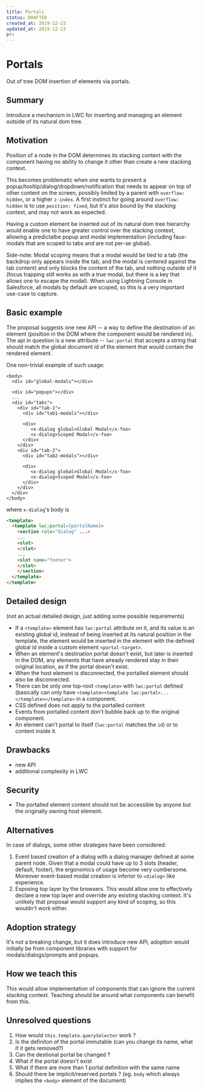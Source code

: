```yaml
---
title: Portals
status: DRAFTED
created_at: 2019-12-23
updated_at: 2019-12-23
pr:
---
```


# Portals
Out of tree DOM insertion of elements via portals.

## Summary
Introduce a mechanism in LWC for inserting and managing an element outside of its natural dom tree.

## Motivation

Position of a node in the DOM determines its stacking context with the component having no 
ability to change it other than create a new stacking context. 

This becomes problematic when one wants to present a popup/tooltip/dialog/dropdown/notification that needs to appear on top of other content on the screen, possibly limited by a parent with `overflow: hidden`, or a higher `z-index`. A first instinct for going around `overflow: hidden` is to use `position: fixed`, but it's also bound by the stacking context, and may not work as expected.

Having a custom element be inserted out of its natural dom tree hierarchy would enable one to have greater control over the stacking context, allowing a predictalbe popup and modal implementation (including faux-modals that are scoped to tabs and are not per-se global).

Side-note: Modal scoping means that a modal would be tied to a tab (the backdrop only appears inside the tab, and the modal is centered against the tab content) and only blocks the content of the tab, and nothing outside of it (focus trapping still works as with a true modal, but there is a key that allows one to escape the modal). When using Lightning Console in Salesforce, all modals by default are scoped, so this is a very important use-case to capture.

## Basic example

The proposal suggests one new API -- a way to define the destination of an element (position in the DOM where the component would be rendered in). The api in question is a new attribute -- `lwc:portal` that accepts a string that should match the global document id of the element that would contain the rendered element.

One non-trivial example of such usage:

```xhtml
<body>
  <div id="global-modals"></div>

  <div id="popups"></div>
  ...
  <div id="tabs">
    <div id="tab-1">
      <div id="tab1-modals"></div>

      <div>
         <x-dialog global>Global Modal</x-foo>
         <x-dialog>Scoped Modal</x-foo>
      </div>  
    </div>  
    <div id="tab-2">
      <div id="tab2-modals"></div>

      <div>
         <x-dialog global>Global Modal</x-foo>
         <x-dialog>Scoped Modal</x-foo>
      </div>  
    </div>  
  </div>
</body>
```
where `x-dialog`'s body is
```html
<template>
  <template lwc:portal={portalName}>
    <section role="dialog" ...>
    ...
    <slot>
    </slot>
    ...
    <slot name="footer">
    </slot>
    </section>
  </template>
</template>
```

## Detailed design

(not an actual detailed design, just adding some possible requirements)

- If a `<template>` element has `lwc:portal` attribute on it, and its value is an existing global id, instead of being inserted at its natural position in the template, the element would be inserted in the element with the defined global id inside a custom element `<portal-target>`.
- When an element's destination portal doesn't exist, but later is inserted in the DOM, any elements that have already rendered stay in their original location, as if the portal doesn't exist.
- When the host element is disconnected, the portalled element should also be disconnected. 
- There can be only one top-root `<template>` with `lwc:portal` defined (basically can only have `<template><template lwc:portal>...</template></template>` in a component. 
- CSS defined does not apply to the portalled content
- Events from portalled content don't bubble back up to the original component.
- An element can't portal to itself (`lwc:portal` matches the `id`) or to content inside it.


## Drawbacks

- new API
- additional complexity in LWC

## Security

- The portalled element content should not be accessible by anyone but the originally owning host element.

## Alternatives

In case of dialogs, some other strategies have been considered:
1. Event based creation of a dialog with a dialog manager defined at some parent node. 
Given that a modal could have up to 3 slots (header, default, footer), the ergonomics of usage become very cumbersome.
Moreover event-based modal creation is inferior to `<dialog>` like experience.
2. Exposing top layer by the browsers. This would allow one to effectively declare a new top layer and override any 
existing stacking context. It's unlikely that proposal would support any kind of scoping, so this wouldn't work either.

## Adoption strategy

It's not a breaking change, but it does introduce new API, adoption would initially be from component libraries with
support for modals/dialogs/prompts and popups.

## How we teach this

This would allow implementation of components that can ignore the current stacking context. Teaching should be around what components can benefit from this.

## Unresolved questions

1. How would `this.template.querySelector` work ?
2. Is the definiton of the portal immutable (can you change its name, what if it gets removed?)
3. Can the destional portal be changed ?
4. What if the portal doesn't exist
5. What if there are more than 1 portal definition with the same name
6. Should there be implicit/reserved portals ? (eg. `body` which always implies the `<body>` element of the document) 
